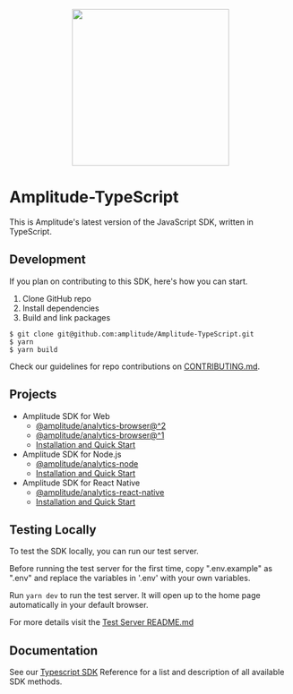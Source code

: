 <p align="center">
  <a href="https://amplitude.com" target="_blank" align="center">
    <img src="https://static.amplitude.com/lightning/46c85bfd91905de8047f1ee65c7c93d6fa9ee6ea/static/media/amplitude-logo-with-text.4fb9e463.svg" width="280">
  </a>
  <br />
</p>

# Amplitude-TypeScript

This is Amplitude's latest version of the JavaScript SDK, written in TypeScript.
## Development

If you plan on contributing to this SDK, here's how you can start.

1. Clone GitHub repo
2. Install dependencies
3. Build and link packages

```
$ git clone git@github.com:amplitude/Amplitude-TypeScript.git
$ yarn
$ yarn build
```

Check our guidelines for repo contributions on [CONTRIBUTING.md](https://github.com/amplitude/Amplitude-TypeScript/blob/main/CONTRIBUTING.md).

## Projects

* Amplitude SDK for Web
  * [@amplitude/analytics-browser@^2](https://github.com/amplitude/Amplitude-TypeScript/tree/main/packages/analytics-browser)
  * [@amplitude/analytics-browser@^1](https://github.com/amplitude/Amplitude-TypeScript/tree/v1.x/packages/analytics-browser)
  * [Installation and Quick Start](https://www.docs.developers.amplitude.com/data/sdks/browser-2/)
* Amplitude SDK for Node.js
  * [@amplitude/analytics-node](https://github.com/amplitude/Amplitude-TypeScript/tree/main/packages/analytics-node)
  * [Installation and Quick Start](https://www.docs.developers.amplitude.com/data/sdks/typescript-node/)
* Amplitude SDK for React Native
  * [@amplitude/analytics-react-native](https://github.com/amplitude/Amplitude-TypeScript/tree/main/packages/analytics-react-native)
  * [Installation and Quick Start](https://www.docs.developers.amplitude.com/data/sdks/typescript-react-native/)

## Testing Locally

To test the SDK locally, you can run our test server.

Before running the test server for the first time, copy ".env.example" as ".env" and replace the variables in '.env' with your own variables.

Run `yarn dev` to run the test server. It will open up to the home page automatically in your default browser.

For more details visit the [Test Server README.md](/test-server/README.md)

## Documentation

See our [Typescript SDK](https://amplitude.github.io/Amplitude-TypeScript/) Reference for a list and description of all available SDK methods.
